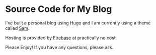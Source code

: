 # Source Code for My Blog

I've built a personal blog using [Hugo](https://gohugo.io/) and I am currently using a theme called [Sam](https://github.com/vickylai/hugo-theme-sam).

Hosting is provided by [Firebase](https://firebase.google.com/) at practically no cost.

Please Enjoy! If you have any questions, please ask.